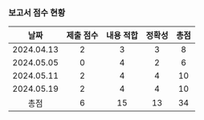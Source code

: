 ### 보고서 점수 현황
|날짜|제출 점수|내용 적합|정확성|총점|
|:----:|:----:|:----:|:----:|:----:|
|2024.04.13|2|3|3|8|
|2024.05.05|0|4|2|6|
|2024.05.11|2|4|4|10|
|2024.05.19|2|4|4|10|
|총점|6|15|13|34|
